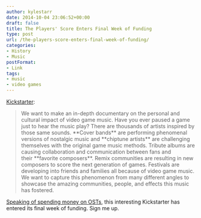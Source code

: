 ```yaml
---
author: kylestarr
date: 2014-10-04 23:06:52+00:00
draft: false
title: The Players' Score Enters Final Week of Funding
type: post
url: /the-players-score-enters-final-week-of-funding/
categories:
- History
- Music
postFormat:
- Link
tags:
- music
- video games
---
```


[Kickstarter](https://www.kickstarter.com/projects/582594976/the-players-score-a-video-game-music-documentary):


<blockquote>We want to make an in-depth documentary on the personal and cultural impact of video game music. Have you ever paused a game just to hear the music play? There are thousands of artists inspired by those same sounds. **Cover bands** are performing phenomenal versions of nostalgic music and **chiptune artists** are challenging themselves with the original game music methods. Tribute albums are causing collaboration and communication between fans and their **favorite composers**. Remix communities are resulting in new composers to score the next generation of games. Festivals are developing into friends and families all because of video game music. We want to capture this phenomenon from many different angles to showcase the amazing communities, people, and effects this music has fostered.</blockquote>


[Speaking of spending money on OSTs](https://www.zerocounts.net/2014/10/04/grant-kirkhope-releases-banjo-kazooie-ost-on-bandcamp/), this interesting Kickstarter has entered its final week of funding. Sign me up.
